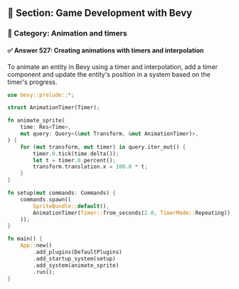 ## 📘 Section: Game Development with Bevy  
### 🔹 Category: Animation and timers  
#### ✅ Answer 527: Creating animations with timers and interpolation

To animate an entity in Bevy using a timer and interpolation, add a timer component and update the entity's position in a system based on the timer's progress.

```rust
use bevy::prelude::*;

struct AnimationTimer(Timer);

fn animate_sprite(
    time: Res<Time>,
    mut query: Query<(&mut Transform, &mut AnimationTimer)>,
) {
    for (mut transform, mut timer) in query.iter_mut() {
        timer.0.tick(time.delta());
        let t = timer.0.percent();
        transform.translation.x = 100.0 * t;
    }
}

fn setup(mut commands: Commands) {
    commands.spawn((
        SpriteBundle::default(),
        AnimationTimer(Timer::from_seconds(2.0, TimerMode::Repeating)),
    ));
}

fn main() {
    App::new()
        .add_plugins(DefaultPlugins)
        .add_startup_system(setup)
        .add_system(animate_sprite)
        .run();
}
```
